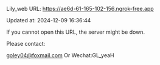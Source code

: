 Lily_web URL: https://ae6d-61-165-102-156.ngrok-free.app

Updated at: 2024-12-09 16:36:44

If you cannot open this URL, the server might be down.

Please contact: 

goley04@foxmail.com Or Wechat:GL_yeaH